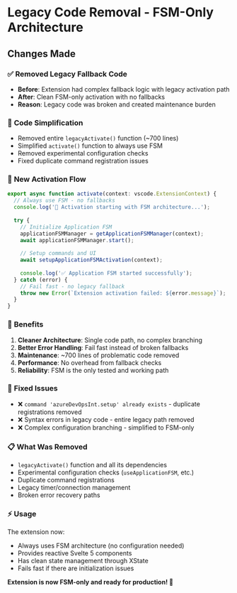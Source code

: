 # Legacy Code Removal - FSM-Only Architecture

## Changes Made

### ✅ **Removed Legacy Fallback Code**
- **Before**: Extension had complex fallback logic with legacy activation path
- **After**: Clean FSM-only activation with no fallbacks
- **Reason**: Legacy code was broken and created maintenance burden

### 🧹 **Code Simplification**
- Removed entire `legacyActivate()` function (~700 lines)
- Simplified `activate()` function to always use FSM
- Removed experimental configuration checks
- Fixed duplicate command registration issues

### 🚀 **New Activation Flow**
```typescript
export async function activate(context: vscode.ExtensionContext) {
  // Always use FSM - no fallbacks
  console.log('🚀 Activation starting with FSM architecture...');
  
  try {
    // Initialize Application FSM
    applicationFSMManager = getApplicationFSMManager(context);
    await applicationFSMManager.start();
    
    // Setup commands and UI
    await setupApplicationFSMActivation(context);
    
    console.log('✅ Application FSM started successfully');
  } catch (error) {
    // Fail fast - no legacy fallback
    throw new Error(`Extension activation failed: ${error.message}`);
  }
}
```

### 🎯 **Benefits**
1. **Cleaner Architecture**: Single code path, no complex branching
2. **Better Error Handling**: Fail fast instead of broken fallbacks  
3. **Maintenance**: ~700 lines of problematic code removed
4. **Performance**: No overhead from fallback checks
5. **Reliability**: FSM is the only tested and working path

### 🔧 **Fixed Issues**
- ❌ `command 'azureDevOpsInt.setup' already exists` - duplicate registrations removed
- ❌ Syntax errors in legacy code - entire legacy path removed
- ❌ Complex configuration branching - simplified to FSM-only

### 📋 **What Was Removed**
- `legacyActivate()` function and all its dependencies
- Experimental configuration checks (`useApplicationFSM`, etc.)
- Duplicate command registrations
- Legacy timer/connection management
- Broken error recovery paths

### ⚡ **Usage**
The extension now:
- Always uses FSM architecture (no configuration needed)
- Provides reactive Svelte 5 components
- Has clean state management through XState
- Fails fast if there are initialization issues

**Extension is now FSM-only and ready for production! 🎉**